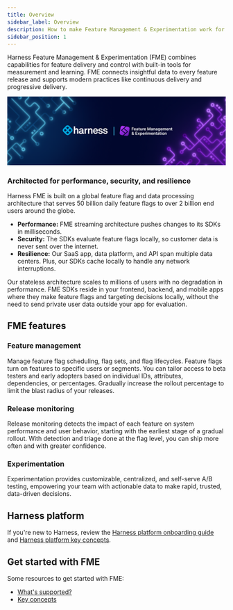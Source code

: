 ```yaml
---
title: Overview
sidebar_label: Overview
description: How to make Feature Management & Experimentation work for you
sidebar_position: 1
---
```


<p>
  <button hidden style={{borderRadius:'8px', border:'1px', fontFamily:'Courier New', fontWeight:'800', textAlign:'left'}}> help.split.io link: https://help.split.io/hc/en-us/articles/360016583411-Videos-Product-overview </button>
</p>

Harness Feature Management & Experimentation (FME) combines capabilities for feature delivery and control with built-in tools for measurement and learning. FME connects insightful data to every feature release and supports modern practices like continuous delivery and progressive delivery.

![](./static/overview.png)

### Architected for performance, security, and resilience

Harness FME is built on a global feature flag and data processing architecture that serves 50 billion daily feature flags to over 2 billion end users around the globe.

* **Performance:** FME streaming architecture pushes changes to its SDKs in milliseconds.
* **Security:** The SDKs evaluate feature flags locally, so customer data is never sent over the internet.
* **Resilience:** Our SaaS app, data platform, and API span multiple data centers. Plus, our SDKs cache locally to handle any network interruptions.

Our stateless architecture scales to millions of users with no degradation in performance. FME SDKs reside in your frontend, backend, and mobile apps where they make feature flags and targeting decisions locally, without the need to send private user data outside your app for evaluation.

## FME features

### Feature management

Manage feature flag scheduling, flag sets, and flag lifecycles. Feature flags turn on features to specific users or segments. You can tailor access to beta testers and early adopters based on individual IDs, attributes, dependencies, or percentages. Gradually increase the rollout percentage to limit the blast radius of your releases.

### Release monitoring
Release monitoring detects the impact of each feature on system performance and user behavior, starting with the earliest stage of a gradual rollout. With detection and triage done at the flag level, you can ship more often and with greater confidence.

### Experimentation
Experimentation provides customizable, centralized, and self-serve A/B testing, empowering your team with actionable data to make rapid, trusted, data-driven decisions.

## Harness platform

If you're new to Harness, review the [Harness platform onboarding guide](/docs/platform/get-started/onboarding-guide) and [Harness platform key concepts](/docs/platform/get-started/key-concepts).

## Get started with FME

Some resources to get started with FME:

* [What's supported?](./whats-supported)
* [Key concepts](./key-concepts/)